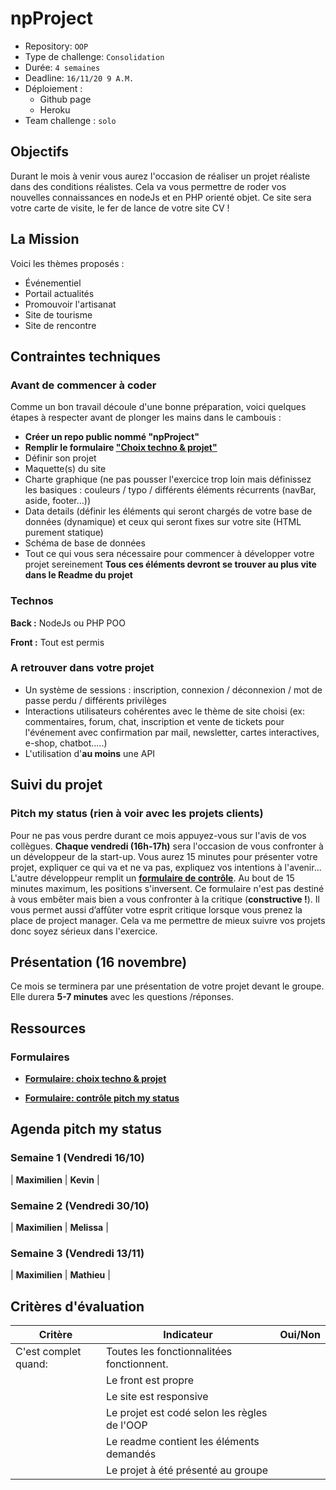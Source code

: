 # npProject

- Repository: `OOP`
- Type de challenge:  `Consolidation`
- Durée: `4 semaines`
- Deadline: `16/11/20 9 A.M.`
- Déploiement :
	- Github page
	- Heroku
- Team challenge :  `solo`

## Objectifs
Durant le mois à venir vous aurez l'occasion de réaliser un projet réaliste dans des conditions réalistes. Cela va vous permettre de roder vos nouvelles connaissances en nodeJs et en PHP orienté objet. Ce site sera votre carte de visite, le fer de lance de votre site CV !

## La Mission

Voici les thèmes proposés :

- Événementiel 
- Portail actualités
- Promouvoir l'artisanat 
- Site de tourisme 
- Site de rencontre

## Contraintes techniques

### Avant de commencer à coder

Comme un bon travail découle d'une bonne préparation, voici quelques étapes à respecter avant de plonger les mains dans le cambouis : 

- **Créer un repo public nommé "npProject"**
- **Remplir le formulaire  ["Choix techno & projet"](https://forms.gle/79NuQRBZBQBTd9AKA)**
- Définir son projet
- Maquette(s) du site
- Charte graphique (ne pas pousser l'exercice trop loin mais définissez les basiques : couleurs / typo / différents éléments récurrents (navBar, aside, footer...))
- Data details (définir les éléments qui seront chargés de votre base de données (dynamique) et ceux qui seront fixes sur votre site (HTML purement statique)
- Schéma de base de données 
- Tout ce qui vous sera nécessaire pour commencer à développer votre projet sereinement
  **Tous ces éléments devront se trouver au plus vite dans le Readme du projet**

### Technos

**Back :** NodeJs ou PHP POO

**Front :** Tout est permis 

### A retrouver dans votre projet

- Un système de sessions : inscription, connexion / déconnexion / mot de passe perdu / différents privilèges
- Interactions utilisateurs cohérentes avec le thème de site choisi (ex: commentaires, forum, chat, inscription et vente de tickets pour l'événement avec confirmation par mail, newsletter, cartes interactives, e-shop, chatbot.....)
- L'utilisation d'**au moins** une API

## Suivi du projet

### Pitch my status (rien à voir avec les projets clients)

Pour ne pas vous perdre durant ce mois appuyez-vous sur l'avis de vos collègues. 
**Chaque vendredi (16h-17h)** sera l'occasion de vous confronter à un développeur de la start-up. Vous aurez 15 minutes pour présenter votre projet, expliquer ce qui va et ne va pas, expliquez vos intentions à l'avenir... L'autre développeur remplit un  [**formulaire de contrôle**](https://forms.gle/dJgT9BM84s8ZC3Vg8). Au bout de 15 minutes maximum, les positions s'inversent. 
Ce formulaire n'est pas destiné à vous embêter mais bien a vous confronter à la critique (**constructive !**). Il vous permet aussi d’affûter votre esprit critique lorsque vous prenez la place de project manager. Cela va me permettre de mieux suivre vos projets donc soyez sérieux dans l'exercice.

## Présentation (16 novembre)

Ce mois se terminera par une présentation de votre projet devant le groupe. Elle durera **5-7 minutes** avec les questions /réponses. 

## Ressources

### Formulaires

- [**Formulaire: choix techno & projet**](https://forms.gle/79NuQRBZBQBTd9AKA)

- [**Formulaire:  contrôle pitch my status**](https://forms.gle/dJgT9BM84s8ZC3Vg8)

## Agenda pitch my status

### Semaine 1  (Vendredi 16/10)

| **Maximilien** | **Kevin**    |

### Semaine 2 (Vendredi 30/10)

| **Maximilien** | **Melissa**  |

### Semaine 3 (Vendredi 13/11)

| **Maximilien** | **Mathieu**  |


## Critères d'évaluation

| Critère              | Indicateur                                   | Oui/Non |
| -------------------- | -------------------------------------------- | ------- |
| C'est complet quand: | Toutes les fonctionnalitées fonctionnent.    |         |
|                      | Le front est propre                          |         |
|                      | Le site est responsive                       |         |
|                      | Le projet est codé selon les règles de l'OOP |         |
|                      | Le readme contient les éléments demandés     |         |
|                      | Le projet à été présenté au groupe           |         |



